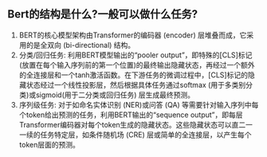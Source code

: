## Bert的结构是什么?一般可以做什么任务?
1. BERT的核心模型架构由Transformer的编码器 (encoder) 层堆叠而成，它采用的是全双向 (bi-directional) 结构。
2. 分类/回归任务: 利用BERT模型输出的“pooler output”，即特殊的[CLS]标记 (放置在每个输入序列前的第一个位置)的最终输出隐藏状态，再经过一个额外的全连接层和一个tanh激活函数。在下游任务的微调过程中，[CLS]标记的隐藏状态经过一个线性投影层，然后根据具体任务通过softmax (用于多类别分类)或sigmoid(用于二分类或回归任务) 层生成最终预测。
3. 序列级任务: 对于如命名实体识别 (NER)或问答 (QA) 等需要针对输入序列中每个token给出预测的任务，利用BERT输出的“sequence output”，即每层Transformer编码器对每个token生成的隐藏状态。这些隐藏状态可以直二一一续的任务特定层，如条件随机场 (CRE) 层或简单的全连接层，以产生每个token层面的预测。

